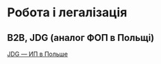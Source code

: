 # Робота і легалізація


## B2B, JDG (аналог ФОП в Польщі)
[JDG — ИП в Польше][1] 




<!-- resources -->

[1]: https://sobolevbel.github.io/jdg/
